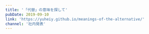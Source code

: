 ```yaml
---
title: '「代替」の意味を探して'
pubDate: 2019-09-10
link: 'https://yuheiy.github.io/meanings-of-the-alternative/'
channel: '社内発表'
---
```

